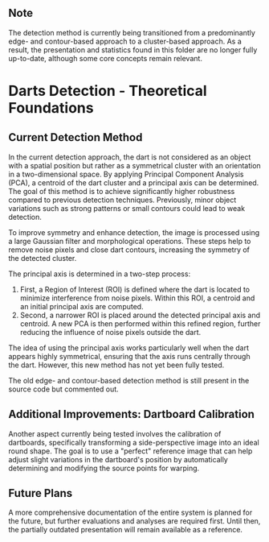 ## Note
The detection method is currently being transitioned from a predominantly edge- and contour-based approach to a cluster-based approach. As a result, the presentation and statistics found in this folder are no longer fully up-to-date, although some core concepts remain relevant.

# Darts Detection - Theoretical Foundations

## Current Detection Method
In the current detection approach, the dart is not considered as an object with a spatial position but rather as a symmetrical cluster with an orientation in a two-dimensional space. By applying Principal Component Analysis (PCA), a centroid of the dart cluster and a principal axis can be determined. The goal of this method is to achieve significantly higher robustness compared to previous detection techniques. Previously, minor object variations such as strong patterns or small contours could lead to weak detection.

To improve symmetry and enhance detection, the image is processed using a large Gaussian filter and morphological operations. These steps help to remove noise pixels and close dart contours, increasing the symmetry of the detected cluster.

The principal axis is determined in a two-step process:
1. First, a Region of Interest (ROI) is defined where the dart is located to minimize interference from noise pixels. Within this ROI, a centroid and an initial principal axis are computed.
2. Second, a narrower ROI is placed around the detected principal axis and centroid. A new PCA is then performed within this refined region, further reducing the influence of noise pixels outside the dart.

The idea of using the principal axis works particularly well when the dart appears highly symmetrical, ensuring that the axis runs centrally through the dart. However, this new method has not yet been fully tested.

The old edge- and contour-based detection method is still present in the source code but commented out.

## Additional Improvements: Dartboard Calibration
Another aspect currently being tested involves the calibration of dartboards, specifically transforming a side-perspective image into an ideal round shape. The goal is to use a "perfect" reference image that can help adjust slight variations in the dartboard's position by automatically determining and modifying the source points for warping.

## Future Plans
A more comprehensive documentation of the entire system is planned for the future, but further evaluations and analyses are required first. Until then, the partially outdated presentation will remain available as a reference.
